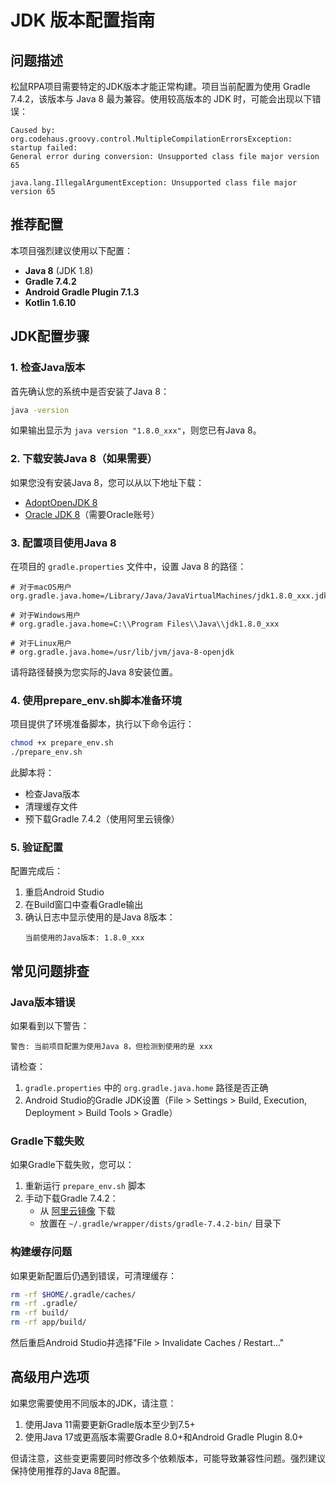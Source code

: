 # JDK 版本配置指南

## 问题描述

松鼠RPA项目需要特定的JDK版本才能正常构建。项目当前配置为使用 Gradle 7.4.2，该版本与 Java 8 最为兼容。使用较高版本的 JDK 时，可能会出现以下错误：

```
Caused by: org.codehaus.groovy.control.MultipleCompilationErrorsException: startup failed:
General error during conversion: Unsupported class file major version 65

java.lang.IllegalArgumentException: Unsupported class file major version 65
```

## 推荐配置

本项目强烈建议使用以下配置：

- **Java 8** (JDK 1.8)
- **Gradle 7.4.2**
- **Android Gradle Plugin 7.1.3**
- **Kotlin 1.6.10**

## JDK配置步骤

### 1. 检查Java版本

首先确认您的系统中是否安装了Java 8：

```bash
java -version
```

如果输出显示为 `java version "1.8.0_xxx"`，则您已有Java 8。

### 2. 下载安装Java 8（如果需要）

如果您没有安装Java 8，您可以从以下地址下载：

- [AdoptOpenJDK 8](https://adoptium.net/temurin/releases/?version=8)
- [Oracle JDK 8](https://www.oracle.com/java/technologies/javase/javase8-archive-downloads.html)（需要Oracle账号）

### 3. 配置项目使用Java 8

在项目的 `gradle.properties` 文件中，设置 Java 8 的路径：

```properties
# 对于macOS用户
org.gradle.java.home=/Library/Java/JavaVirtualMachines/jdk1.8.0_xxx.jdk/Contents/Home

# 对于Windows用户
# org.gradle.java.home=C:\\Program Files\\Java\\jdk1.8.0_xxx

# 对于Linux用户
# org.gradle.java.home=/usr/lib/jvm/java-8-openjdk
```

请将路径替换为您实际的Java 8安装位置。

### 4. 使用prepare_env.sh脚本准备环境

项目提供了环境准备脚本，执行以下命令运行：

```bash
chmod +x prepare_env.sh
./prepare_env.sh
```

此脚本将：
- 检查Java版本
- 清理缓存文件
- 预下载Gradle 7.4.2（使用阿里云镜像）

### 5. 验证配置

配置完成后：
1. 重启Android Studio
2. 在Build窗口中查看Gradle输出
3. 确认日志中显示使用的是Java 8版本：
   ```
   当前使用的Java版本: 1.8.0_xxx
   ```

## 常见问题排查

### Java版本错误

如果看到以下警告：

```
警告: 当前项目配置为使用Java 8，但检测到使用的是 xxx
```

请检查：
1. `gradle.properties` 中的 `org.gradle.java.home` 路径是否正确
2. Android Studio的Gradle JDK设置（File > Settings > Build, Execution, Deployment > Build Tools > Gradle）

### Gradle下载失败

如果Gradle下载失败，您可以：
1. 重新运行 `prepare_env.sh` 脚本
2. 手动下载Gradle 7.4.2：
   - 从 [阿里云镜像](https://mirrors.aliyun.com/gradle/gradle-7.4.2-bin.zip) 下载
   - 放置在 `~/.gradle/wrapper/dists/gradle-7.4.2-bin/` 目录下

### 构建缓存问题

如果更新配置后仍遇到错误，可清理缓存：

```bash
rm -rf $HOME/.gradle/caches/
rm -rf .gradle/
rm -rf build/
rm -rf app/build/
```

然后重启Android Studio并选择"File > Invalidate Caches / Restart..."

## 高级用户选项

如果您需要使用不同版本的JDK，请注意：

1. 使用Java 11需要更新Gradle版本至少到7.5+
2. 使用Java 17或更高版本需要Gradle 8.0+和Android Gradle Plugin 8.0+

但请注意，这些变更需要同时修改多个依赖版本，可能导致兼容性问题。强烈建议保持使用推荐的Java 8配置。 